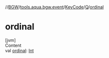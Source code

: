//[BGW](../../../../index.md)/[tools.aqua.bgw.event](../../index.md)/[KeyCode](../index.md)/[Q](index.md)/[ordinal](ordinal.md)



# ordinal  
[jvm]  
Content  
val [ordinal](ordinal.md): [Int](https://kotlinlang.org/api/latest/jvm/stdlib/kotlin/-int/index.html)  



